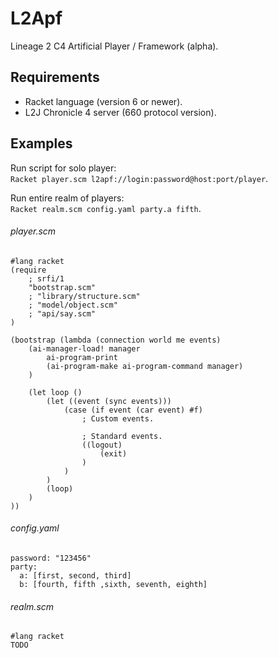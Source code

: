 # L2Apf
Lineage 2 C4 Artificial Player / Framework (alpha).


## Requirements
* Racket language (version 6 or newer).
* L2J Chronicle 4 server (660 protocol version).

## Examples
Run script for solo player:  
`Racket player.scm l2apf://login:password@host:port/player`.  

Run entire realm of players:  
`Racket realm.scm config.yaml party.a fifth`.

###### player.scm
```
#lang racket
(require
	; srfi/1
	"bootstrap.scm"
	; "library/structure.scm"
	; "model/object.scm"
	; "api/say.scm"
)

(bootstrap (lambda (connection world me events)
	(ai-manager-load! manager
		ai-program-print
		(ai-program-make ai-program-command manager)
	)

	(let loop ()
		(let ((event (sync events)))
			(case (if event (car event) #f)
				; Custom events.

				; Standard events.
				((logout)
					(exit)
				)
			)
		)
		(loop)
	)
))
```

###### config.yaml
```
password: "123456"
party:
  a: [first, second, third]
  b: [fourth, fifth ,sixth, seventh, eighth]

```

###### realm.scm
```
#lang racket
TODO
```
